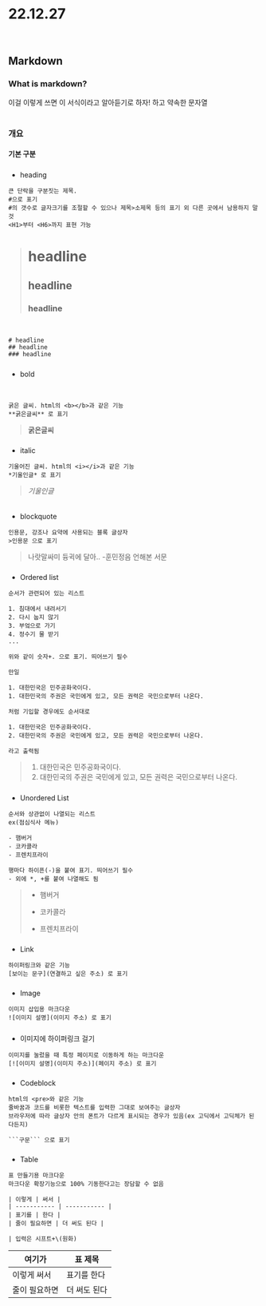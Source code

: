 # 22.12.27
<br>

## Markdown
### What is markdown?
 이걸 이렇게 쓰면 이 서식이라고 알아듣기로 하자! 하고 약속한 문자열
<br><br>

### 개요
#### 기본 구분
#####
* heading
```
큰 단락을 구분짓는 제목.
#으로 표기
#의 갯수로 글자크기를 조절할 수 있으나 제목>소제목 등의 표기 외 다른 곳에서 남용하지 말 것
<H1>부터 <H6>까지 표현 가능
```

># headline
>## headline
>### headline
<br>

```
# headline
## headline
### headline
```


#####
* bold
<br>

```
굵은 글씨. html의 <b></b>과 같은 기능
**굵은글씨** 로 표기
```
>**굵은글씨**


#####
* italic
```
기울어진 글씨. html의 <i></i>과 같은 기능
*기울인글* 로 표기
```
>*기울인글*

######
* blockquote
```
인용문, 강조나 요약에 사용되는 블록 글상자
>인용문 으로 표기
```
>나랏말싸미 듕귁에 달아.. -훈민정음 언해본 서문

#####
* Ordered list
```
순서가 관련되어 있는 리스트

1. 침대에서 내려서기
2. 다시 눕지 않기
3. 부엌으로 가기
4. 정수기 물 받기
...

위와 같이 숫자+. 으로 표기. 띄어쓰기 필수

만일

1. 대한민국은 민주공화국이다.
1. 대한민국의 주권은 국민에게 있고, 모든 권력은 국민으로부터 나온다.

처럼 기입할 경우에도 순서대로 

1. 대한민국은 민주공화국이다.
2. 대한민국의 주권은 국민에게 있고, 모든 권력은 국민으로부터 나온다.

라고 출력됨
```

>1. 대한민국은 민주공화국이다.
>1. 대한민국의 주권은 국민에게 있고, 모든 권력은 국민으로부터 나온다.

#####
* Unordered List
```
순서와 상관없이 나열되는 리스트
ex(점심식사 메뉴)

- 햄버거
- 코카콜라
- 프렌치프라이

행마다 하이픈(-)을 붙여 표기. 띄어쓰기 필수
- 외에 *, +를 붙여 나열해도 됨
```

>- 햄버거
>* 코카콜라
>+ 프렌치프라이

#####
* Link
```
하이퍼링크와 같은 기능
[보이는 문구](연결하고 싶은 주소) 로 표기
```

#####
* Image
```
이미지 삽입용 마크다운
![이미지 설명](이미지 주소) 로 표기
```

#####
* 이미지에 하이퍼링크 걸기
```
이미지를 눌렀을 때 특정 페이지로 이동하게 하는 마크다운
[![이미지 설명](이미지 주소)](페이지 주소) 로 표기
```

#####
* Codeblock
```
html의 <pre>와 같은 기능
줄바꿈과 코드를 비롯한 텍스트를 입력한 그대로 보여주는 글상자
브라우저에 따라 글상자 안의 폰트가 다르게 표시되는 경우가 있음(ex 고딕에서 고딕체가 된다든지)

```구문``` 으로 표기
```

#####
* Table
```
표 만들기용 마크다운
마크다운 확장기능으로 100% 기동한다고는 장담할 수 없음

| 이렇게 | 써서 |
| ----------- | ----------- |
| 표기를 | 한다 |
| 줄이 필요하면 | 더 써도 된다 |

| 입력은 시프트+\(원화)
```

| 여기가 | 표 제목 |
| ----------- | ----------- |
| 이렇게 써서 | 표기를 한다 |
| 줄이 필요하면 | 더 써도 된다 |

##